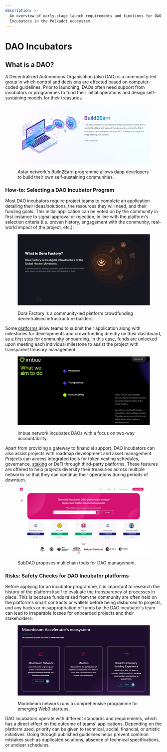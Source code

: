 ```yaml
---
description: >-
  An overview of early-stage launch requirements and timelines for DAO
  Incubators in the Polkadot ecosystem.
---
```


# DAO Incubators

## What is a DAO?

A Decentralized Autonomous Organisation (also DAO) is a community-led group in which control and decisions are effected based on computer-coded guidelines. Prior to launching, DAOs often need support from incubators or programmes to fund their initial operations and design self-sustaining models for their treasuries.

<figure><img src="../../../.gitbook/assets/O_DIAstar.JPG" alt="An overview of Astar&#x27;s Build2Earn programme and its benefit to developers."><figcaption><p>Astar network's Build2Earn programme allows dapp developers to build their own self-sustaining communities.</p></figcaption></figure>



### How-to: Selecting a DAO Incubator Program

Most DAO incubators require project teams to complete an application detailing their ideas/solutions, the resources they will need, and their funding goals. This initial application can be voted on by the community in first instance to signal approval or rejection, in line with the platform's selection criteria (i.e. proven history, engagement with the community, real-world impact of the project, etc.).

<figure><img src="../../../.gitbook/assets/O_DIDoraFactory.JPG" alt=" A summary of some use cases on Dora Factory."><figcaption><p>Dora Factory is a community-led platform crowdfunding decentralised infrastructure builders.</p></figcaption></figure>

Some [platforms](../../5.regulations/platforms/) allow teams to submit their application along with milestones for developments and crowdfunding directly on their dashboard, as a first step for community onboarding. In this case, funds are unlocked upon meeting each individual milestone to assist the project with transparent treasury management.

<figure><img src="../../../.gitbook/assets/O_DIImbue.JPG" alt="Overview of how Imbue network incubates DAOs and ensures accountability via on-chain processes."><figcaption><p>Imbue network incubates DAOs with a focus on two-way accountability.</p></figcaption></figure>

Apart from providing a gateway to financial support, DAO incubators can also assist projects with roadmap development and asset management. Projects can access integrated tools for token vesting schedules, governance, [staking](../staking/) or DeFi through third-party platforms. These features are offered to help projects diversify their treasuries across multiple networks so that they can continue their operations during periods of downturn.

<figure><img src="../../../.gitbook/assets/O_DISubDAO.JPG" alt="A screenshot of SubDAO&#x27;s platform showing the status of some DAO projects."><figcaption><p>SubDAO proposes multichain tools for DAO management.</p></figcaption></figure>



### Risks: Safety Checks for DAO Incubator platforms

Before applying for an incubator programme, it is important to research the history of the platform itself to evaluate the transparency of processes in place. This is because funds raised from the community are often held on the platform's smart contracts or wallets before being disbursed to projects, and any hacks or misappropriation of funds by the DAO incubator's team can lead to irreparable losses for onboarded projects and their stakeholders.&#x20;

<figure><img src="../../../.gitbook/assets/O_DIMoonbeam.JPG" alt="An overview of the 3 main offerings of the Moonbeam accelerator program."><figcaption><p>Moonbeam network runs a comprehensive programme for emerging Web3 startups. </p></figcaption></figure>

DAO incubators operate with different standards and requirements, which has a direct effect on the outcome of teams' applications. Depending on the platform used, priority can be given to technical, social, financial, or artistic initiatives. Going through published guidelines helps prevent common mistakes such as duplicated solutions, absence of technical specifications, or unclear schedules.&#x20;

